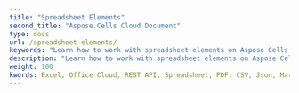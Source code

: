 ```yaml
---
title: "Spreadsheet Elements"
second_title: "Aspose.Cells Cloud Document"
type: docs
url: /spreadsheet-elements/
keywords: "Learn how to work with spreadsheet elements on Aspose Cells Cloud file."
description: "Learn how to work with spreadsheet elements on Aspose Cells Cloud file. SDK support kinds of development languages. They include Android, C#, Go, Java, NodeJS, Perl, PHP, Python, Ruby, and swift."
weight: 100
kwords: Excel, Office Cloud, REST API, Spreadsheet, PDF, CSV, Json, Markdown, Files and Storage
---
```




